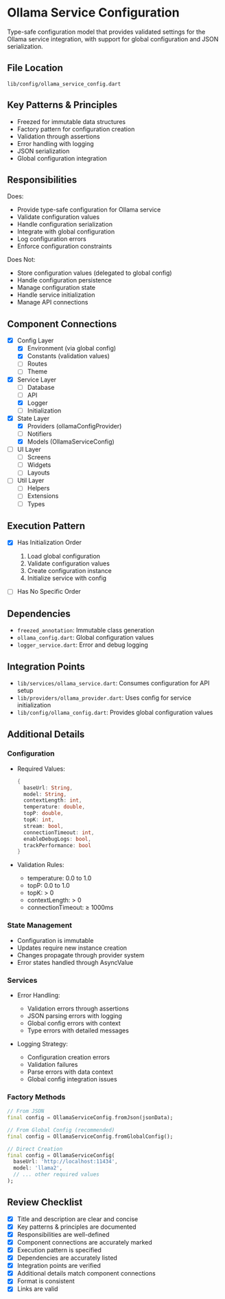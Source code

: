 # Ollama Service Configuration

Type-safe configuration model that provides validated settings for the Ollama service integration, with support for global configuration and JSON serialization.

## File Location
`lib/config/ollama_service_config.dart`

## Key Patterns & Principles
- Freezed for immutable data structures
- Factory pattern for configuration creation
- Validation through assertions
- Error handling with logging
- JSON serialization
- Global configuration integration

## Responsibilities

Does:
- Provide type-safe configuration for Ollama service
- Validate configuration values
- Handle configuration serialization
- Integrate with global configuration
- Log configuration errors
- Enforce configuration constraints

Does Not:
- Store configuration values (delegated to global config)
- Handle configuration persistence
- Manage configuration state
- Handle service initialization
- Manage API connections

## Component Connections
- [x] Config Layer
  - [x] Environment (via global config)
  - [x] Constants (validation values)
  - [ ] Routes
  - [ ] Theme
- [x] Service Layer
  - [ ] Database
  - [ ] API
  - [x] Logger
  - [ ] Initialization
- [x] State Layer
  - [x] Providers (ollamaConfigProvider)
  - [ ] Notifiers
  - [x] Models (OllamaServiceConfig)
- [ ] UI Layer
  - [ ] Screens
  - [ ] Widgets
  - [ ] Layouts
- [ ] Util Layer
  - [ ] Helpers
  - [ ] Extensions
  - [ ] Types

## Execution Pattern
- [x] Has Initialization Order
  1. Load global configuration
  2. Validate configuration values
  3. Create configuration instance
  4. Initialize service with config

- [ ] Has No Specific Order

## Dependencies
- `freezed_annotation`: Immutable class generation
- `ollama_config.dart`: Global configuration values
- `logger_service.dart`: Error and debug logging

## Integration Points
- `lib/services/ollama_service.dart`: Consumes configuration for API setup
- `lib/providers/ollama_provider.dart`: Uses config for service initialization
- `lib/config/ollama_config.dart`: Provides global configuration values

## Additional Details

### Configuration
- Required Values:
  ```dart
  {
    baseUrl: String,
    model: String,
    contextLength: int,
    temperature: double,
    topP: double,
    topK: int,
    stream: bool,
    connectionTimeout: int,
    enableDebugLogs: bool,
    trackPerformance: bool
  }
  ```

- Validation Rules:
  - temperature: 0.0 to 1.0
  - topP: 0.0 to 1.0
  - topK: > 0
  - contextLength: > 0
  - connectionTimeout: ≥ 1000ms

### State Management
- Configuration is immutable
- Updates require new instance creation
- Changes propagate through provider system
- Error states handled through AsyncValue

### Services
- Error Handling:
  - Validation errors through assertions
  - JSON parsing errors with logging
  - Global config errors with context
  - Type errors with detailed messages

- Logging Strategy:
  - Configuration creation errors
  - Validation failures
  - Parse errors with data context
  - Global config integration issues

### Factory Methods
```dart
// From JSON
final config = OllamaServiceConfig.fromJson(jsonData);

// From Global Config (recommended)
final config = OllamaServiceConfig.fromGlobalConfig();

// Direct Creation
final config = OllamaServiceConfig(
  baseUrl: 'http://localhost:11434',
  model: 'llama2',
  // ... other required values
);
```

## Review Checklist
- [x] Title and description are clear and concise
- [x] Key patterns & principles are documented
- [x] Responsibilities are well-defined
- [x] Component connections are accurately marked
- [x] Execution pattern is specified
- [x] Dependencies are accurately listed
- [x] Integration points are verified
- [x] Additional details match component connections
- [x] Format is consistent
- [x] Links are valid 
